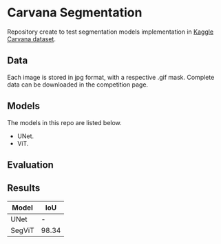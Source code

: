 # Carvana Segmentation

Repository create to test segmentation models implementation in  [Kaggle Carvana dataset](https://www.kaggle.com/c/carvana-image-masking-challenge).

## Data

Each image is stored in jpg format, with a respective .gif mask. Complete data can be downloaded in the competition page.

## Models

The models in this repo are listed below.

- UNet.
- ViT.

## Evaluation

## Results

| Model | IoU |
|-------|-----|
| UNet  | -   |
| SegViT| 98.34|
